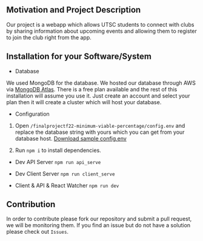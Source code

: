 ## Motivation and Project Description
Our project is a webapp which allows UTSC students to connect with clubs by sharing information about upcoming events and allowing them to register to join the club right from the app.

## Installation for your Software/System
- Database

We used MongoDB for the database. We hosted our database through AWS via [MongoDB Atlas](https://www.mongodb.com/atlas/database). There is a free plan available and the rest of this installation will assume you use it. 
Just create an account and select your plan then it will create a cluster which will host your database.

- Configuration
1) Open `/finalprojectf22-minimum-viable-percentage/config.env` and replace the database string with yours which you can get from your database host.
[Download sample config.env](https://cdn.discordapp.com/attachments/1016744999280459842/1023074197112623175/config.env)

2) Run `npm i` to install dependencies.

- Dev API Server
`npm run api_serve`

- Dev Client Server
`npm run client_serve`

- Client & API & React Watcher
`npm run dev`

## Contribution
In order to contribute please fork our repository and submit a pull request, we will be monitoring them. If you find an issue but do not have a solution please check out `Issues`.
